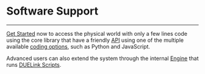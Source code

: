 # Software Support

---

[Get Started](getting-started.md) now to access the physical world with only a few lines code using the core library that have a friendly [API](api/intro.md) using one of the multiple  available [coding options](coding-options/intro.md), such as Python and JavaScript.

Advanced users can also extend the system through the internal [Engine](engine/intro.md) that runs [DUELink Scripts](engine/script.md).

